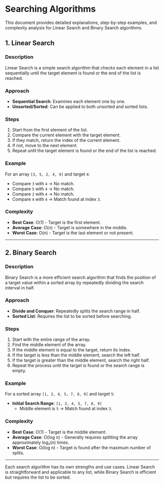 # Searching Algorithms

This document provides detailed explanations, step-by-step examples, and complexity analysis for Linear Search and Binary Search algorithms.

## 1. Linear Search

### Description
Linear Search is a simple search algorithm that checks each element in a list sequentially until the target element is found or the end of the list is reached.

### Approach
- **Sequential Search**: Examines each element one by one.
- **Unsorted/Sorted**: Can be applied to both unsorted and sorted lists.

### Steps
1. Start from the first element of the list.
2. Compare the current element with the target element.
3. If they match, return the index of the current element.
4. If not, move to the next element.
5. Repeat until the target element is found or the end of the list is reached.

### Example
For an array `[3, 5, 2, 4, 9]` and target `4`:
- Compare `3` with `4` → No match.
- Compare `5` with `4` → No match.
- Compare `2` with `4` → No match.
- Compare `4` with `4` → Match found at index `3`.

### Complexity
- **Best Case**: O(1) - Target is the first element.
- **Average Case**: O(n) - Target is somewhere in the middle.
- **Worst Case**: O(n) - Target is the last element or not present.

---

## 2. Binary Search

### Description
Binary Search is a more efficient search algorithm that finds the position of a target value within a sorted array by repeatedly dividing the search interval in half.

### Approach
- **Divide and Conquer**: Repeatedly splits the search range in half.
- **Sorted List**: Requires the list to be sorted before searching.

### Steps
1. Start with the entire range of the array.
2. Find the middle element of the array.
3. If the middle element is equal to the target, return its index.
4. If the target is less than the middle element, search the left half.
5. If the target is greater than the middle element, search the right half.
6. Repeat the process until the target is found or the search range is empty.

### Example
For a sorted array `[1, 2, 4, 5, 7, 8, 9]` and target `5`:
- **Initial Search Range**: `[1, 2, 4, 5, 7, 8, 9]`
  - Middle element is `5` → Match found at index `3`.

### Complexity
- **Best Case**: O(1) - Target is the middle element.
- **Average Case**: O(log n) - Generally requires splitting the array approximately log₂(n) times.
- **Worst Case**: O(log n) - Target is found after the maximum number of splits.

---

Each search algorithm has its own strengths and use cases. Linear Search is straightforward and applicable to any list, while Binary Search is efficient but requires the list to be sorted.
